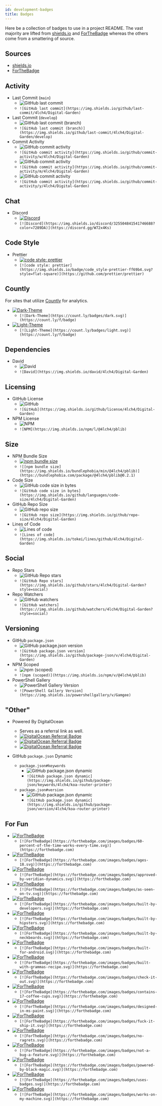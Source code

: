 ```yaml
---
id: development-badges
title: Badges
---
```


Here be a collection of badges to use in a project README. The vast majority are lifted from [shields.io][2] and [ForTheBadge][0] whereas the others come from a smattering of source.

## Sources

- [shields.io][2]
- [ForTheBadge][0]

## Activity

- Last Commit (`main`)
  - ![GitHub last commit](https://img.shields.io/github/last-commit/4lch4/Digital-Garden)
  - `![GitHub last commit](https://img.shields.io/github/last-commit/4lch4/Digital-Garden)`
- Last Commit (`develop`)
  - ![GitHub last commit (branch)](https://img.shields.io/github/last-commit/4lch4/Digital-Garden/develop)
  - `![GitHub last commit (branch)](https://img.shields.io/github/last-commit/4lch4/Digital-Garden/develop)`
- Commit Activity
  - ![GitHub commit activity](https://img.shields.io/github/commit-activity/w/4lch4/Digital-Garden)
  - `![GitHub commit activity](https://img.shields.io/github/commit-activity/w/4lch4/Digital-Garden)`
  - ![GitHub commit activity](https://img.shields.io/github/commit-activity/m/4lch4/Digital-Garden)
  - `![GitHub commit activity](https://img.shields.io/github/commit-activity/m/4lch4/Digital-Garden)`
  - ![GitHub commit activity](https://img.shields.io/github/commit-activity/y/4lch4/Digital-Garden)
  - `![GitHub commit activity](https://img.shields.io/github/commit-activity/y/4lch4/Digital-Garden)`

## Chat

- Discord
  - [![Discord](https://img.shields.io/discord/325504841541746688?color=7289DA)](https://discord.gg/W72x4Ks)
  - `[![Discord](https://img.shields.io/discord/325504841541746688?color=7289DA)](https://discord.gg/W72x4Ks)`

## Code Style

- Prettier
  - [![code style: prettier](https://img.shields.io/badge/code_style-prettier-ff69b4.svg?style=flat-square)](https://github.com/prettier/prettier)
  - `[![code style: prettier](https://img.shields.io/badge/code_style-prettier-ff69b4.svg?style=flat-square)](https://github.com/prettier/prettier)`

## Countly

For sites that utilize [Countly][1] for analytics.

- [![Dark-Theme](https://count.ly/badges/dark.svg)](https://count.ly/f/badge)
  - `[![Dark-Theme](https://count.ly/badges/dark.svg)](https://count.ly/f/badge)`
- [![Light-Theme](https://count.ly/badges/light.svg)](https://count.ly/f/badge)
  - `[![Light-Theme](https://count.ly/badges/light.svg)](https://count.ly/f/badge)`

## Dependencies

- David
  - ![David](https://img.shields.io/david/4lch4/Digital-Garden)
  - `![David](https://img.shields.io/david/4lch4/Digital-Garden)`

## Licensing

- GitHub License
  - ![GitHub](https://img.shields.io/github/license/4lch4/Digital-Garden)
  - `![GitHub](https://img.shields.io/github/license/4lch4/Digital-Garden)`
- NPM License
  - ![NPM](https://img.shields.io/npm/l/@4lch4/pblib)
  - `![NPM](https://img.shields.io/npm/l/@4lch4/pblib)`

## Size

- NPM Bundle Size
  - [![npm bundle size](https://img.shields.io/bundlephobia/min/@4lch4/pblib)](https://bundlephobia.com/package/@4lch4/pblib@0.2.1)
  - `![[npm bundle size](https://img.shields.io/bundlephobia/min/@4lch4/pblib)](https://bundlephobia.com/package/@4lch4/pblib@0.2.1)`
- Code Size
  - ![GitHub code size in bytes](https://img.shields.io/github/languages/code-size/4lch4/Digital-Garden)
  - `![GitHub code size in bytes](https://img.shields.io/github/languages/code-size/4lch4/Digital-Garden)`
- GitHub Repo Size
  - ![GitHub repo size](https://img.shields.io/github/repo-size/4lch4/Digital-Garden)
  - `![GitHub repo size](https://img.shields.io/github/repo-size/4lch4/Digital-Garden)`
- Lines of Code
  - ![Lines of code](https://img.shields.io/tokei/lines/github/4lch4/Digital-Garden)
  - `![Lines of code](https://img.shields.io/tokei/lines/github/4lch4/Digital-Garden)`

## Social

- Repo Stars
  - ![GitHub Repo stars](https://img.shields.io/github/stars/4lch4/Digital-Garden?style=social)
  - `![GitHub Repo stars](https://img.shields.io/github/stars/4lch4/Digital-Garden?style=social)`
- Repo Watchers
  - ![GitHub watchers](https://img.shields.io/github/watchers/4lch4/Digital-Garden?style=social)
  - `![GitHub watchers](https://img.shields.io/github/watchers/4lch4/Digital-Garden?style=social)`

## Versioning

- GitHub `package.json`
  - ![GitHub package.json version](https://img.shields.io/github/package-json/v/4lch4/Digital-Garden)
  - `![GitHub package.json version](https://img.shields.io/github/package-json/v/4lch4/Digital-Garden)`
- NPM Scoped
  - ![npm (scoped)](https://img.shields.io/npm/v/@4lch4/pblib)
  - `![npm (scoped)](https://img.shields.io/npm/v/@4lch4/pblib)`
- PowerShell Gallery
  - ![PowerShell Gallery Version](https://img.shields.io/powershellgallery/v/Gamgee)
  - `![PowerShell Gallery Version](https://img.shields.io/powershellgallery/v/Gamgee)`

## "Other"

- Powered By DigitalOcean

  - Serves as a referral link as well.
  - [![DigitalOcean Referral Badge](https://web-platforms.sfo2.cdn.digitaloceanspaces.com/WWW/Badge%201.svg)](https://www.digitalocean.com/?refcode=ae0d8b2c003f&utm_campaign=Referral_Invite&utm_medium=Referral_Program&utm_source=badge)
  - [![DigitalOcean Referral Badge](https://web-platforms.sfo2.digitaloceanspaces.com/WWW/Badge%203.svg)](https://www.digitalocean.com/?refcode=ae0d8b2c003f&utm_campaign=Referral_Invite&utm_medium=Referral_Program&utm_source=badge)
  - [![DigitalOcean Referral Badge](https://web-platforms.sfo2.digitaloceanspaces.com/WWW/Badge%202.svg)](https://www.digitalocean.com/?refcode=ae0d8b2c003f&utm_campaign=Referral_Invite&utm_medium=Referral_Program&utm_source=badge)

- GitHub `package.json` Dynamic
  - `package.json#keywords`
    - ![GitHub package.json dynamic](https://img.shields.io/github/package-json/keywords/4lch4/koa-router-printer)
    - `![GitHub package.json dynamic](https://img.shields.io/github/package-json/keywords/4lch4/koa-router-printer)`
  - `package.json#version`
    - ![GitHub package.json dynamic](https://img.shields.io/github/package-json/version/4lch4/koa-router-printer)
    - `![GitHub package.json dynamic](https://img.shields.io/github/package-json/version/4lch4/koa-router-printer)`

## For Fun

- [![ForTheBadge](https://forthebadge.com/images/badges/60-percent-of-the-time-works-every-time.svg)](https://forthebadge.com)
  - `[![ForTheBadge](https://forthebadge.com/images/badges/60-percent-of-the-time-works-every-time.svg)](https://forthebadge.com)`
- [![ForTheBadge](https://forthebadge.com/images/badges/ages-18.svg)](https://forthebadge.com)
  - `[![ForTheBadge](https://forthebadge.com/images/badges/ages-18.svg)](https://forthebadge.com)`
- [![ForTheBadge](https://forthebadge.com/images/badges/approved-by-veridian-dynamics.svg)](https://forthebadge.com)
  - `[![ForTheBadge](https://forthebadge.com/images/badges/approved-by-veridian-dynamics.svg)](https://forthebadge.com)`
- [![ForTheBadge](https://forthebadge.com/images/badges/as-seen-on-tv.svg)](https://forthebadge.com)
  - `[![ForTheBadge](https://forthebadge.com/images/badges/as-seen-on-tv.svg)](https://forthebadge.com)`
- [![ForTheBadge](https://forthebadge.com/images/badges/built-by-developers.svg)](https://forthebadge.com)
  - `[![ForTheBadge](https://forthebadge.com/images/badges/built-by-developers.svg)](https://forthebadge.com)`
- [![ForTheBadge](https://forthebadge.com/images/badges/built-by-hipsters.svg)](https://forthebadge.com)
  - `[![ForTheBadge](https://forthebadge.com/images/badges/built-by-hipsters.svg)](https://forthebadge.com)`
- [![ForTheBadge](https://forthebadge.com/images/badges/built-by-neckbeards.svg)](https://forthebadge.com)
  - `[![ForTheBadge](https://forthebadge.com/images/badges/built-by-neckbeards.svg)](https://forthebadge.com)`
- [![ForTheBadge](https://forthebadge.com/images/badges/built-for-android.svg)](https://forthebadge.com)
  - `[![ForTheBadge](https://forthebadge.com/images/badges/built-for-android.svg)](https://forthebadge.com)`
- [![ForTheBadge](https://forthebadge.com/images/badges/built-with-grammas-recipe.svg)](https://forthebadge.com)
  - `[![ForTheBadge](https://forthebadge.com/images/badges/built-with-grammas-recipe.svg)](https://forthebadge.com)`
- [![ForTheBadge](https://forthebadge.com/images/badges/check-it-out.svg)](https://forthebadge.com)
  - `[![ForTheBadge](https://forthebadge.com/images/badges/check-it-out.svg)](https://forthebadge.com)`
- [![ForTheBadge](https://forthebadge.com/images/badges/contains-17-coffee-cups.svg)](https://forthebadge.com)
  - `[![ForTheBadge](https://forthebadge.com/images/badges/contains-17-coffee-cups.svg)](https://forthebadge.com)`
- [![ForTheBadge](https://forthebadge.com/images/badges/designed-in-ms-paint.svg)](https://forthebadge.com)
  - `[![ForTheBadge](https://forthebadge.com/images/badges/designed-in-ms-paint.svg)](https://forthebadge.com)`
- [![ForTheBadge](https://forthebadge.com/images/badges/fuck-it-ship-it.svg)](https://forthebadge.com)
  - `[![ForTheBadge](https://forthebadge.com/images/badges/fuck-it-ship-it.svg)](https://forthebadge.com)`
- [![ForTheBadge](https://forthebadge.com/images/badges/no-ragrets.svg)](https://forthebadge.com)
  - `[![ForTheBadge](https://forthebadge.com/images/badges/no-ragrets.svg)](https://forthebadge.com)`
- [![ForTheBadge](https://forthebadge.com/images/badges/not-a-bug-a-feature.svg)](https://forthebadge.com)
  - `[![ForTheBadge](https://forthebadge.com/images/badges/not-a-bug-a-feature.svg)](https://forthebadge.com)`
- [![ForTheBadge](https://forthebadge.com/images/badges/powered-by-black-magic.svg)](https://forthebadge.com)
  - `[![ForTheBadge](https://forthebadge.com/images/badges/powered-by-black-magic.svg)](https://forthebadge.com)`
- [![ForTheBadge](https://forthebadge.com/images/badges/uses-badges.svg)](https://forthebadge.com)
  - `[![ForTheBadge](https://forthebadge.com/images/badges/uses-badges.svg)](https://forthebadge.com)`
- [![ForTheBadge](https://forthebadge.com/images/badges/works-on-my-machine.svg)](https://forthebadge.com)
  - `[![ForTheBadge](https://forthebadge.com/images/badges/works-on-my-machine.svg)](https://forthebadge.com)`

[0]: https://forthebadge.com
[1]: https://count.ly
[2]: https://shields.io/
[3]: https://count.ly/f/badge

